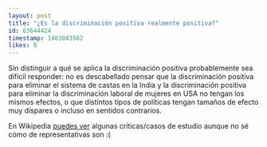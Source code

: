```yaml
---
layout: post
title: "¿Es la discriminación positiva realmente positiva?"
id: 63644424
timestamp: 1483043562
likes: 0
---
```


 Sin distinguir a qué se aplica la discriminación positiva probablemente sea difícil responder: no es descabellado pensar que la discriminación positiva para eliminar el sistema de castas en la India y la discriminación positiva para eliminar la discriminación laboral de mujeres en USA no tengan los mismos efectos, o que distintos tipos de políticas tengan tamaños de efecto muy dispares o incluso en sentidos contrarios.

En Wikipedia [puedes ver](https://en.wikipedia.org/wiki/Affirmative_action#Criticism) algunas críticas/casos de estudio aunque no sé cómo de representativas son :(